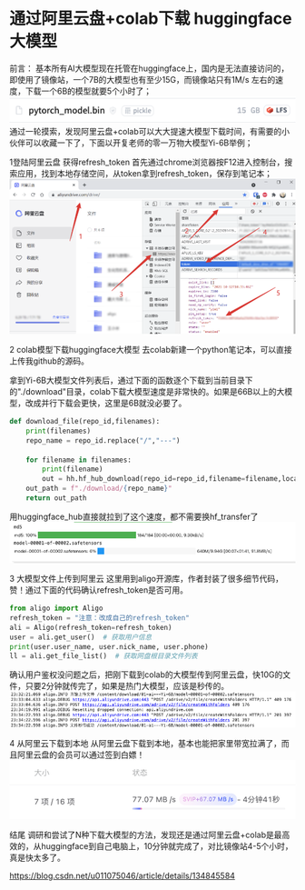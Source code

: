 

# 通过阿里云盘+colab下载 huggingface大模型
前言：
基本所有AI大模型现在托管在huggingface上，国内是无法直接访问的，即使用了镜像站，一个7B的大模型也有至少15G，而镜像站只有1M/s 左右的速度，下载一个6B的模型就要5个小时了；
![Alt text](pics/1.png)
通过一轮摸索，发现阿里云盘+colab可以大大提速大模型下载时间，有需要的小伙伴可以收藏一下了，下面以开复老师的零一万物大模型Yi-6B举例；

1登陆阿里云盘 获得refresh_token
首先通过chrome浏览器按F12进入控制台，搜索应用，找到本地存储空间，从token拿到refresh_token，保存到笔记本；
![Alt text](pics/2.png)

2 colab模型下载huggingface大模型
去colab新建一个python笔记本，可以直接上传我github的源码。

拿到Yi-6B大模型文件列表后，通过下面的函数逐个下载到当前目录下的"./download"目录，colab下载大模型速度是非常快的。如果是66B以上的大模型，改成并行下载会更快，这里是6B就没必要了。

```python
def download_file(repo_id,filenames):
    print(filenames)
    repo_name = repo_id.replace("/","---")

    for filename in filenames:
        print(filename)
        out = hh.hf_hub_download(repo_id=repo_id,filename=filename,local_dir=f"./download/{repo_name}",local_dir_use_symlinks=False,force_download =True)
    out_path = f"./download/{repo_name}"
    return out_path
```

用huggingface_hub直接就拉到了这个速度，都不需要换hf_transfer了
![Alt text](pics/3.png)

3 大模型文件上传到阿里云
这里用到aligo开源库，作者封装了很多细节代码，赞！通过下面的代码确认refresh_token是否可用。

```python
from aligo import Aligo
refresh_token = "注意：改成自己的refresh_token"
ali = Aligo(refresh_token=refresh_token)
user = ali.get_user()  # 获取用户信息
print(user.user_name, user.nick_name, user.phone)
ll = ali.get_file_list()  # 获取网盘根目录文件列表
```

确认用户鉴权没问题之后，把刚下载到colab的大模型传到阿里云盘，快10G的文件，只要2分钟就传完了，如果是热门大模型，应该是秒传的。
![Alt text](pics/4.png)

4 从阿里云下载到本地
从阿里云盘下载到本地，基本也能把家里带宽拉满了，而且阿里云盘的会员可以通过签到白嫖！
![Alt text](pics/5.png)

结尾
调研和尝试了N种下载大模型的方法，发现还是通过阿里云盘+colab是最高效的，从huggingface到自己电脑上，10分钟就完成了，对比镜像站4-5个小时，真是快太多了。

https://blog.csdn.net/u011075046/article/details/134845584

